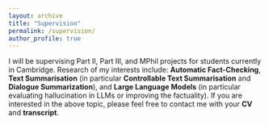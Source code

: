 ```yaml
---
layout: archive
title: "Supervision"
permalink: /supervision/
author_profile: true
---
```


I will be supervising Part II, Part III, and MPhil projects for students currently in Cambridge.
Research of my interests include: **Automatic Fact-Checking**, **Text Summarisation** (in particular **Controllable Text Summarisation** and **Dialogue Summarization**), and **Large Language Models** (in particular evaluating hallucination in LLMs or improving the factuality).
If you are interested in the above topic, please feel free to contact me with your **CV** and **transcript**.


